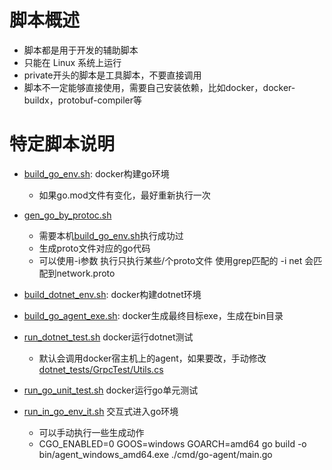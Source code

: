 # 脚本概述

- 脚本都是用于开发的辅助脚本
- 只能在 Linux 系统上运行
- private开头的脚本是工具脚本，不要直接调用
- 脚本不一定能够直接使用，需要自己安装依赖，比如docker，docker-buildx，protobuf-compiler等

# 特定脚本说明

- [build_go_env.sh](build_go_env.sh): docker构建go环境
  - 如果go.mod文件有变化，最好重新执行一次

- [gen_go_by_protoc.sh](gen_go_by_protoc.sh) 
   * 需要本机[build_go_env.sh](build_go_env.sh)执行成功过
   * 生成proto文件对应的go代码
   * 可以使用-i参数 执行只执行某些/个proto文件 使用grep匹配的 -i net 会匹配到network.proto

- [build_dotnet_env.sh](build_dotnet_env.sh): docker构建dotnet环境

- [build_go_agent_exe.sh](build_go_agent_exe.sh): docker生成最终目标exe，生成在bin目录

- [run_dotnet_test.sh](run_dotnet_test.sh) docker运行dotnet测试
    - 默认会调用docker宿主机上的agent，如果要改，手动修改 [dotnet_tests/GrpcTest/Utils.cs](../dotnet_tests/GrpcTest/Utils.cs)
  
- [run_go_unit_test.sh](run_go_unit_test.sh) docker运行go单元测试

- [run_in_go_env_it.sh](run_in_go_env_it.sh) 交互式进入go环境
  * 可以手动执行一些生成动作
  * CGO_ENABLED=0 GOOS=windows GOARCH=amd64 go build -o bin/agent_windows_amd64.exe ./cmd/go-agent/main.go

